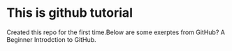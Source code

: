 # This is github tutorial
Created this repo for the first time.Below are some exerptes from GitHub? A Beginner Introdction to GitHub.
